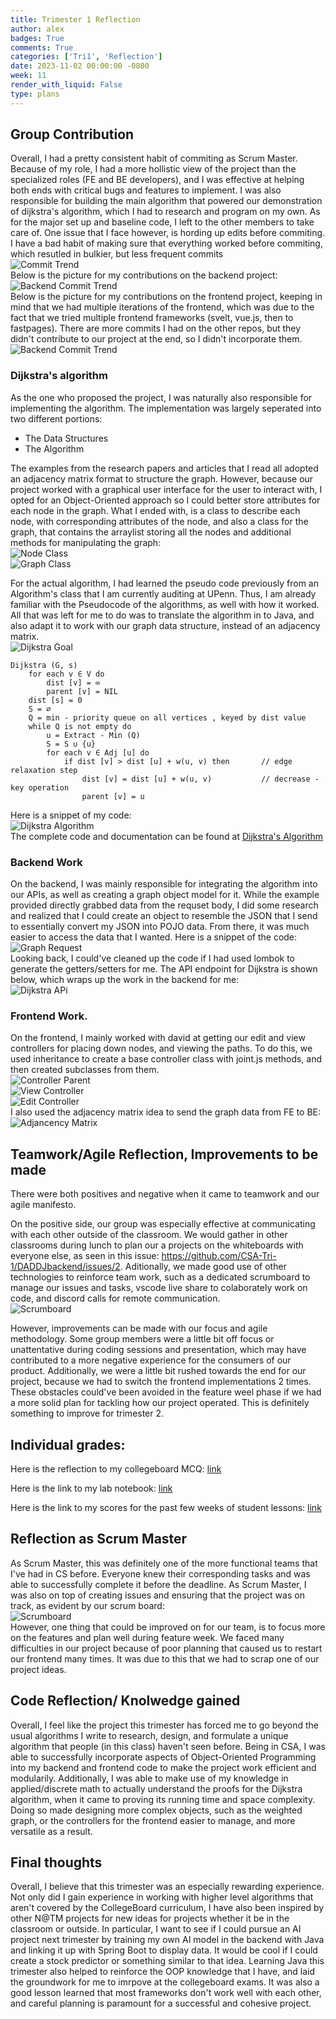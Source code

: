 ```yaml
---
title: Trimester 1 Reflection
author: alex
badges: True
comments: True
categories: ['Tri1', 'Reflection']
date: 2023-11-02 00:00:00 -0800
week: 11
render_with_liquid: False
type: plans
---
```

## Group Contribution
Overall, I had a pretty consistent habit of commiting as Scrum Master. Because of my role, I had a more hollistic view of the project than the specialized roles (FE and BE developers), and I was effective at helping both ends with critical bugs and features to implement. I was also responsible for building the main algorithm that powered our demonstration of dijkstra's algorithm, which I had to research and program on my own. As for the major set up and baseline code, I left to the other members to take care of. One issue that I face however, is hording up edits before commiting. I have a bad habit of making sure that everything worked before commiting, which resutled in bulkier, but less frequent commits  
![Commit Trend](/assets/img/tri1/commits.png)   
Below is the picture for my contributions on the backend project:
![Backend Commit Trend](/assets/img/tri1/be_commits.png)   
Below is the picture for my contributions on the frontend project, keeping in mind that  we had multiple iterations of the frontend, which was due to the fact that we tried multiple frontend frameworks (svelt, vue.js, then to fastpages). There are more commits I had on the other repos, but they didn't contribute to our project at the end, so I didn't incorporate them.  
![Backend Commit Trend](/assets/img/tri1/fe_commits.png)   

### Dijkstra's algorithm
As the one who proposed the project, I was naturally also responsible for implementing the algorithm. The implementation was largely seperated into two different portions:  
 - The Data Structures  
 - The Algorithm  
   
The examples from the research papers and articles that I read all adopted an adjacency matrix format to structure the graph. However, because our project worked with a graphical user interface for the user to interact with, I opted for an Object-Oriented approach so I could better store attributes for each node in the graph. What I ended with, is a class to describe each node, with corresponding attributes of the node, and also a class for the graph, that contains the arraylist storing all the nodes and additional methods for manipulating the graph:  
![Node Class](/assets/img/tri1/node_obj.png)     
![Graph Class](/assets/img/tri1/graph_class.png)  

For the actual algorithm, I had learned the pseudo code previously from an Algorithm's class that I am currently auditing at UPenn. Thus, I am already familiar with the Pseudocode of the algorithms, as well with how it worked. All that was left for me to do was to translate the algorithm in to Java, and also adapt it to work with our graph data structure, instead of an adjacency matrix.  
![Dijkstra Goal](/assets/img/tri1/dijkstra_goal.png)  
```
Dijkstra (G, s)
    for each v ∈ V do
        dist [v] = ∞
        parent [v] = NIL
    dist [s] = 0
    S = ∅
    Q = min - priority queue on all vertices , keyed by dist value
    while Q is not empty do
        u = Extract - Min (Q)
        S = S ∪ {u}
        for each v ∈ Adj [u] do
            if dist [v] > dist [u] + w(u, v) then       // edge relaxation step
                dist [v] = dist [u] + w(u, v)           // decrease - key operation
                parent [v] = u
```   
Here is a snippet of my code:  
![Dijkstra Algorithm](/assets/img/tri1/dijkstra_algo.png)  
The complete code and documentation can be found at [Dijkstra's Algorithm](https://ylu-1258.github.io/YLU_blog/posts/Dijkstra-Algorithm/) 

### Backend Work
On the backend, I was mainly responsible for integrating the algorithm into our APIs, as well as creating a graph object model for it. While the example provided directly grabbed data from the requset body, I did some research and realized that I could create an object to resemble the JSON that I send to essentially convert my JSON into POJO data. From there, it was much easier to access the data that I wanted. Here is a snippet of the code:  
![Graph Request](/assets/img/tri1/graph_request.png)  
Looking back, I could've cleaned up the code if I had used lombok to generate the getters/setters for me. The API endpoint for Dijkstra is shown below, which wraps up the work in the backend for me:   
![Dijkstra APi](/assets/img/tri1/dijkstra_api.png)  

### Frontend Work.
On the frontend, I mainly worked with david at getting our edit and view controllers for placing down nodes, and viewing the paths. To do this, we used inheritance to create a base controller class with joint.js methods, and then created subclasses from them.  
![Controller Parent](/assets/img/tri1/controller.png)  
![View Controller](/assets/img/tri1/view_controller.png)  
![Edit Controller](/assets/img/tri1/edit_controller.png)  
I also used the adjacency matrix idea to send the graph data from FE to BE:  
![Adjancency Matrix](/assets/img/tri1/adj_matrix.png)  

## Teamwork/Agile Reflection, Improvements to be made
There were both positives and negative when it came to teamwork and our agile manifesto.  

On the positive side, our group was especially effective at communicating with each other outside of the classroom. We would gather in other classrooms during lunch to plan our a projects on the whiteboards with everyone else, as seen in this issue: https://github.com/CSA-Tri-1/DADDJbackend/issues/2. Aditionally, we made good use of other technologies to reinforce team work, such as a dedicated scrumboard to manage our issues and tasks, vscode live share to colaborately work on code, and discord calls for remote communication.  
![Scrumboard](/assets/img/tri1/scrumboard.png)  

However, improvements can be made with our focus and agile methodology. Some group members were a little bit off focus or unattentative during coding sessions and presentation, which may have contributed to a more negative experience for the consumers of our product. Additionally, we were a little bit rushed towards the end for our project, because we had to switch the frontend implementations 2 times. These obstacles could've been avoided in the feature weel phase if we had a more solid plan for tackling how our project operated. This is definitely something to improve for trimester 2.

## Individual grades:
Here is the reflection to my collegeboard MCQ: [link](https://ylu-1258.github.io/YLU_blog/posts/Collegeboard-MCQ-Practice/)

Here is the link to my lab notebook: [link](https://ylu-1258.github.io/YLU_blog/lab-notebook/)

Here is the link to my scores for the past few weeks of student lessons: [link](https://github.com/YLu-1258/YLU_blog/issues/6)


## Reflection as Scrum Master
As Scrum Master, this was definitely one of the more functional teams that I've had in CS before. Everyone knew their corresponding tasks and was able to successfully complete it before the deadline. As Scrum Master, I was also on top of creating issues and ensuring that the project was on track, as evident by our scrum board:  
![Scrumboard](/assets/img/tri1/scrumboard.png)  
However, one thing that could be improved on for our team, is to focus more on the features and plan well during feature week. We faced many difficulties in our project because of poor planning that caused us to restart our frontend many times. It was due to this that we had to scrap one of our project ideas.
## Code Reflection/ Knolwedge gained
Overall, I feel like the project this trimester has forced me to go beyond the usual algorithms I write to research, design, and formulate a unique algorithm that people (in this class) haven't seen before. Being in CSA, I was able to successfully incorporate aspects of Object-Oriented Programming into my backend and frontend code to make the  project work efficient and modularily. Additionally, I was able to make use of my knowledge in applied/discrete math to actually understand the proofs for the Dijkstra algorithm, when it came to proving its running time and space complexity. Doing so made designing more complex objects, such as the weighted graph, or the controllers for the frontend easier to manage, and more versatile as a result.  

## Final thoughts
Overall, I believe that this trimester was an especially rewarding experience. Not only did I gain experience in working with higher level algorithms that aren't covered by the CollegeBoard curriculum, I have also been inspired by other N@TM projects for new ideas for projects whether it be in the classroom or outside. In particular, I want to see if I could pursue an AI project next trimester by training my own AI model in the backend with Java and linking it up with Spring Boot to display data. It would be cool if I could create a stock predictor or something similar to that idea. Learning Java this trimester also helped to reinforce the OOP knowledge that I have, and laid the groundwork for me to imrpove at the collegeboard exams. It was also a good lesson learned that most frameworks don't work well with each other, and careful planning is paramount for a successful and cohesive project.